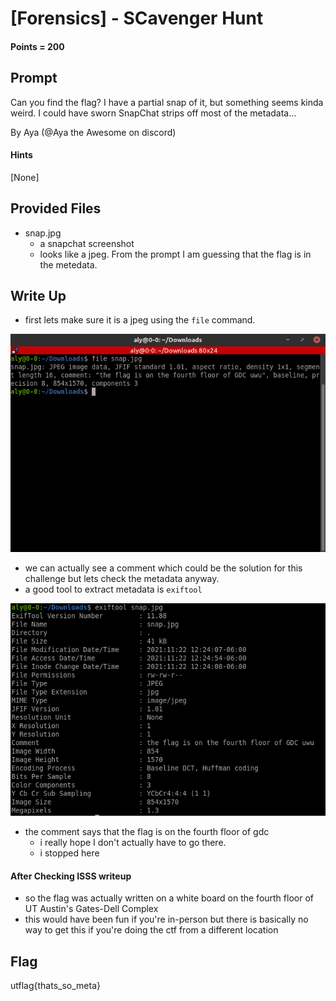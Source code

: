 # \[Forensics\] - SCavenger Hunt

#### Points = 200

## Prompt

Can you find the flag? I have a partial snap of it, but something seems kinda weird. I could have sworn SnapChat strips off most of the metadata...

By Aya (@Aya the Awesome on discord)

#### Hints
\[None\]

## Provided Files

- snap.jpg
	- a snapchat screenshot
	- looks like a jpeg. From the prompt I am guessing that the flag is in the metedata.

## Write Up

- first lets make sure it is a jpeg using the `file` command.

![image info](../images/uwuCTF_UT_ISSS/scavenger_file.png)

- we can actually see a comment which could be the solution for this challenge but lets check the metadata anyway.
- a good tool to extract metadata is `exiftool`

![image info](../images/uwuCTF_UT_ISSS/scavenger_exiftool.png)

- the comment says that the flag is on the fourth floor of gdc
	- i really hope I don't actually have to go there.
	- i stopped here

#### After Checking ISSS writeup

- so the flag was actually written on a white board on the fourth floor of UT Austin's Gates-Dell Complex
- this would have been fun if you're in-person but there is basically no way to get this if you're doing the ctf from a different location

## Flag

utflag{thats_so_meta}